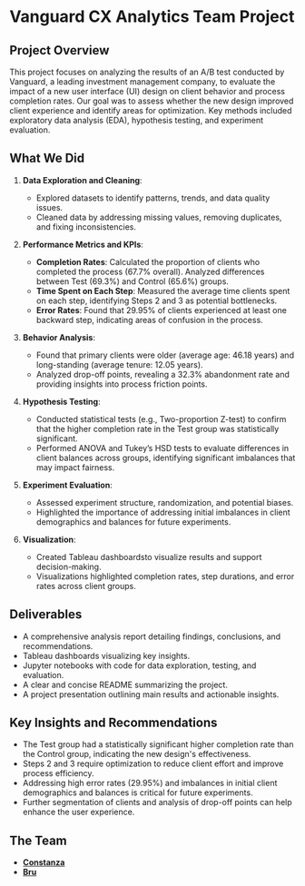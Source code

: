 # Vanguard CX Analytics Team Project

## Project Overview
This project focuses on analyzing the results of an A/B test conducted by Vanguard, a leading investment management company, to evaluate the impact of a new user interface (UI) design on client behavior and process completion rates. Our goal was to assess whether the new design improved client experience and identify areas for optimization. Key methods included exploratory data analysis (EDA), hypothesis testing, and experiment evaluation.

## What We Did
1. **Data Exploration and Cleaning**:
   - Explored datasets to identify patterns, trends, and data quality issues.
   - Cleaned data by addressing missing values, removing duplicates, and fixing inconsistencies.

2. **Performance Metrics and KPIs**:
   - **Completion Rates**: Calculated the proportion of clients who completed the process (67.7% overall). Analyzed differences between Test (69.3%) and Control (65.6%) groups.
   - **Time Spent on Each Step**: Measured the average time clients spent on each step, identifying Steps 2 and 3 as potential bottlenecks.
   - **Error Rates**: Found that 29.95% of clients experienced at least one backward step, indicating areas of confusion in the process.

3. **Behavior Analysis**:
   - Found that primary clients were older (average age: 46.18 years) and long-standing (average tenure: 12.05 years).
   - Analyzed drop-off points, revealing a 32.3% abandonment rate and providing insights into process friction points.

4. **Hypothesis Testing**:
   - Conducted statistical tests (e.g., Two-proportion Z-test) to confirm that the higher completion rate in the Test group was statistically significant.
   - Performed ANOVA and Tukey’s HSD tests to evaluate differences in client balances across groups, identifying significant imbalances that may impact fairness.

5. **Experiment Evaluation**:
   - Assessed experiment structure, randomization, and potential biases.
   - Highlighted the importance of addressing initial imbalances in client demographics and balances for future experiments.

6. **Visualization**:
   - Created Tableau dashboardsto visualize results and support decision-making.
   - Visualizations highlighted completion rates, step durations, and error rates across client groups.

## Deliverables
- A comprehensive analysis report detailing findings, conclusions, and recommendations.
- Tableau dashboards visualizing key insights.
- Jupyter notebooks with code for data exploration, testing, and evaluation.
- A clear and concise README summarizing the project.
- A project presentation outlining main results and actionable insights.

## Key Insights and Recommendations
- The Test group had a statistically significant higher completion rate than the Control group, indicating the new design's effectiveness.
- Steps 2 and 3 require optimization to reduce client effort and improve process efficiency.
- Addressing high error rates (29.95%) and imbalances in initial client demographics and balances is critical for future experiments.
- Further segmentation of clients and analysis of drop-off points can help enhance the user experience.

## The Team
- **[Constanza](https://github.com/constanzatabora)**
- **[Bru](https://github.com/bruhu)**


